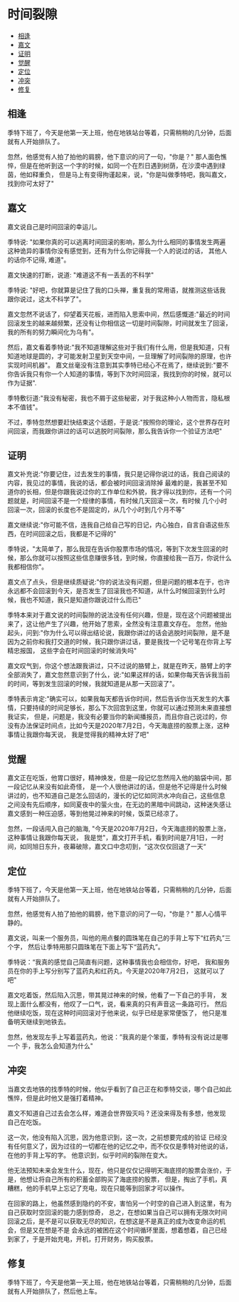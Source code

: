 # 时间裂隙

<!-- vim-markdown-toc GitLab -->

- [相逢](#相逢)
- [嘉文](#嘉文)
- [证明](#证明)
- [觉醒](#觉醒)
- [定位](#定位)
- [冲突](#冲突)
- [修复](#修复)

<!-- vim-markdown-toc -->
## 相逢
季特下班了，今天是他第一天上班，他在地铁站台等着，只需稍稍的几分钟，后面就有人开始排队了。

忽然，他感觉有人拍了拍他的肩膀，他下意识的问了一句，"你是？"
那人面色憔悴，但是在他听到这一个字的时候，如同一个在烈日遇到树荫，在沙漠中遇到绿茵，他如释重负，
但是马上有变得拘谨起来，说，"你是叫做季特吧，我叫嘉文，找到你可太好了"

## 嘉文
嘉文说自己是时间回滚的幸运儿。

季特说: "如果你真的可以逃离时间回滚的影响，那么为什么相同的事情发生两遍这种诡异的事情你没有感觉到，还有为什么你记得我一个人的说过的话，
其他人的话你不记得, 难道"。

嘉文快速的打断，说道: "难道这不有一丢丢的不科学"

季特说: "好吧，你就算是记住了我的口头禅，重复我的常用语，就推测这些话我跟你说过，这太不科学了"。

嘉文忽然不说话了，仰望着天花板，进而陷入思索中间，然后感慨道:"最近的时间回滚发生的越来越频繁，还没有让你相信这一切是时间裂隙，时间就发生了回滚，我的所有的努力瞬间化为乌有"。

然后，嘉文看着季特说:"我不知道理解这些对于我们有什么用，但是我知道，只有知道地球是圆的，才可能发射卫星到天空中间，一旦理解了时间裂隙的原理，也许实现时间机器"。
嘉文丝毫没有注意到其实季特已经心不在焉了，继续说到:"要不你告诉我只有你一个人知道的事情，等到下次时间回滚，我找到你的时候，就可以作为证据".

季特敷衍道:"我没有秘密，我也不屑于这些秘密，对于我这种小人物而言，隐私根本不值钱"。

不过，季特忽然想要赶快结束这个话题，于是说:"按照你的理论，这个世界存在时间回滚，而我跟你讲过的话可以逃脱时间裂隙，那么我告诉你一个验证方法吧"

## 证明

嘉文补充说:"你要记住，过去发生的事情，我只是记得你说过的话，我自己阅读的内容，我见过的事情，我说的话，都会被时间回滚消除掉
最难的是，我甚至不知道你的长相，但是你跟我说过你的工作单位和外貌，我才得以找到你，还有一个问题就是，时间回滚不是一个规律的事情，有时候几天回滚一次，有时候
几个小时回滚一次，回滚的长度也不是固定的，从几个小时到几个月不等“

嘉文继续说:"你可能不信，连我自己给自己写的日记，内心独白，自言自语这些东西，在时间回滚之后，我都是不记得的"

季特说，"太简单了，那么我现在告诉你股票市场的情况，等到下次发生回滚的时候，那么你就可以按照这些信息赚很多钱，到时候，你直接给我一百万，你说什么我都相信你"。

嘉文点了点头，但是继续质疑说:"你的说法没有问题，但是问题的根本在于，也许永远都不会回滚到今天，是否发生了回滚我也不知道，从什么时候回滚到什么时候，我也不知道，我只是知道你跟说过什么而已"

季特本来对于嘉文说的时间裂隙的说法没有任何兴趣，但是，现在这个问题被提出来了，这让他产生了兴趣，他开始了思索，全然没有注意嘉文存在。
忽然，他抬起头，问到:"你为什么可以得出结论说，我跟你讲过的话会逃脱时间裂隙，是不是因为之前你和我打交道的时候，我只跟你讲过话，要是我找一个记号笔在你背上写精忠报国，
这些字会在时间回滚的时候消失吗"

嘉文叹气到，你这个想法跟我讲过，只不过说的胳臂上，就是在昨天，胳臂上的字全部消失了，嘉文忽然意识到了什么，说:"如果这样的话，如果你每天告诉我当前的时间，等到发生回滚的时候，我就知道是从那一天回滚了"。

季特表示肯定:"确实可以，如果我每天都告诉你时间，然后告诉你当天发生的大事情，只要持续的时间足够长，那么下次回宫到这里，你就可以通过预测未来直接想我证实，
但是，问题是，我没有必要当你的新闻播报员，而且你自己说过的，你没有办法保证时间点，比如今天是2020年7月2日，今天海底捞的股票上涨，这种事情让我跟你每天说，
我是觉得我的精神太好了吧"

## 觉醒
嘉文正在吃饭，他胃口很好，精神焕发，但是一段记忆忽然闯入他的脑袋中间，那一段记忆从来没有如此奇怪，
是一个人很他讲过的话，但是他不记得是什么时候讲过的，也不知道自己是怎么回话的，漫长的记忆如同洪水冲向自己，这些信息
之间没有先后顺序，如同夏夜中的萤火虫，在无边的黑暗中间跳动，这种迷失感让嘉文感到一种压迫感，等到他晃过神来的时候，饭菜已经凉了。

忽然，一段话闯入自己的脑海, "今天是2020年7月2日，今天海底捞的股票上涨，这种事情让我跟你每天说，
我是觉"，嘉文打开手机，看到时间是7月1日，一时间，如同旭日东升，夜幕破除，嘉文口中念叨到，“这次仅仅回退了一天“

## 定位

季特下班了，今天是他第一天上班，他在地铁站台等着，只需稍稍的几分钟，后面就有人开始排队了。


忽然，他感觉有人拍了拍他的肩膀，他下意识的问了一句，"你是？" 那人心情平静的。

嘉文说，叫来一个服务员，叫他的用点餐的圆珠笔在自己的手背上写下“红药丸”三个字，
然后让季特用那只圆珠笔在下面上写下“蓝药丸”。

季特说：“我真的感觉自己简直有问题，这种事情我也会相信你，好吧，
我和服务员在你的手上写分别写了蓝药丸和红药丸，今天是2020年7月2日，
这就可以了吧"

嘉文吃着饭，然后陷入沉思，带其晃过神来的时候，他看了一下自己的手背，
发现上面什么都没有，他叹了一口气，说，看来真的只有声音这一条路可行。
然后他继续吃饭，现在这种时间回滚对于他来说，似乎已经是家常便饭了，
他只是准备明天继续到地铁去。

忽然，他发现左手上写着蓝药丸，他说：”我真的是个笨蛋，季特有没有说过是哪一个
手，我怎么会知道为什么"

## 冲突
当嘉文去地铁的找季特的时候，他似乎看到了自己正在和季特交谈，哪个自己如此憔悴，但是此时他又是强打着精神。

嘉文不知道自己过去会怎么样，难道会世界毁灭吗 ? 还没来得及有多想，他发现自己在吃饭。

这一次，他没有陷入沉思，因为他意识到，这一次，之前想要完成的验证
已经没有任何意义了，因为过往的一切都在他的记忆之中，而不仅仅是季特对他说的话，在他的手背上写的字。
他意识到，似乎时间的裂隙在变大。

他无法预知未来会发生什么，现在，他只是仅仅记得明天海底捞的股票会涨价，于是，他想让将自己所有的积蓄全部购买了海底捞的股票，
但是，掏出了手机，真糟糕，他的手机早上忘记了充电，现在只能等到回家才可以操作。

在回家的路上，他虽然感到隐约的不安，害怕另一个时空的自己进入到这里，有为自己获取时空回滚的能力感到惊奇，
总之，在想如果当自己可以拥有无限次时间回滚之后，是不是可以获取无尽的知识，在想这是不是真正的成为改变命运的机会，但是又在想是不是
会永远的被困在这个时间循环里面，想着想着，自己已经到家了，于是开始充电，开机，打开财务，购买股票。

## 修复
季特下班了，今天是他第一天上班，他在地铁站台等着，只需稍稍的几分钟，后面就有人开始排队了，然后他上车。

